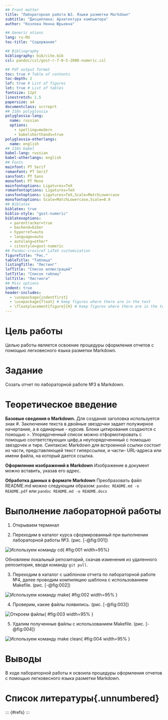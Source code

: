```yaml
---
## Front matter
title: "Лабораторная работа №3. Языки разметки Markdown"
subtitle: "Дисциплина: Архитектура компьютера"
author: "Козлова Нонна Юрьевна"

## Generic otions
lang: ru-RU
toc-title: "Содержание"

## Bibliography
bibliography: bib/cite.bib
csl: pandoc/csl/gost-r-7-0-5-2008-numeric.csl

## Pdf output format
toc: true # Table of contents
toc-depth: 2
lof: true # List of figures
lot: true # List of tables
fontsize: 12pt
linestretch: 1.5
papersize: a4
documentclass: scrreprt
## I18n polyglossia
polyglossia-lang:
  name: russian
  options:
	- spelling=modern
	- babelshorthands=true
polyglossia-otherlangs:
  name: english
## I18n babel
babel-lang: russian
babel-otherlangs: english
## Fonts
mainfont: PT Serif
romanfont: PT Serif
sansfont: PT Sans
monofont: PT Mono
mainfontoptions: Ligatures=TeX
romanfontoptions: Ligatures=TeX
sansfontoptions: Ligatures=TeX,Scale=MatchLowercase
monofontoptions: Scale=MatchLowercase,Scale=0.9
## Biblatex
biblatex: true
biblio-style: "gost-numeric"
biblatexoptions:
  - parentracker=true
  - backend=biber
  - hyperref=auto
  - language=auto
  - autolang=other*
  - citestyle=gost-numeric
## Pandoc-crossref LaTeX customization
figureTitle: "Рис."
tableTitle: "Таблица"
listingTitle: "Листинг"
lofTitle: "Список иллюстраций"
lotTitle: "Список таблиц"
lolTitle: "Листинги"
## Misc options
indent: true
header-includes:
  - \usepackage{indentfirst}
  - \usepackage{float} # keep figures where there are in the text
  - \floatplacement{figure}{H} # keep figures where there are in the text
---
```


# Цель работы

Целью работы является освоение процедуры оформления отчетов с помощью
легковесного языка разметки Markdown.

# Задание

Созать отчет по лабораторной работе №3 в Markdown.

# Теоретическое введение

**Базовые сведения о Markdown.**
Для создания заголовка используется знак #. Заключение текста в двойные звездочки задает полужирное начертание, а в одинарные - курсив. Блоки цитирования создаются с поиощью >.
Упорядоченный список можно отформотировать с помощью соответствующих цифр,а неупорядоченнный с помощью звездочек и тире.
Синтаксис Markdown для встроенной ссылки состоит из части,
представляющей текст гиперссылки, и части– URL-адреса или
имени файла, на который дается ссылка.

**Оформление изображений в Markdown**
Изображение в документ можно вставить, указав его адрес. 

**Обработка данных в формате Markdown**
 Преобразовать файл README.md можно следующим образом:
`pandoc README.md -o README.pdf`
или 
`pandoc README.md -o README.docx`

# Выполнение лабораторной работы

1. Открываем терминал

2. Переходим в каталог курса сформированный при выполнении лабораторной работы №3. (рис. [-@fig:001])

![Используем команду cd](image/1.jpg){ #fig:001 width=95%}

Обновляем локальный репозиторий, скачав изменения из удаленного репозитория, вводя команду `git pull`.

3. Переходим в каталог с шаблоном отчета по лабораторной работе №4, далее проводим компиляцию шаблона с использованием Makefile. (рис. [-@fig:002])

![Используем команду make](image/2.jpg){ #fig:002 width=95% }

4. Проверим, какие файлы появились. (рис. [-@fig:003])

![Откроем файлы](image/3.jpg){ #fig:003 width=95% }

5. Удалим полученные файлы с использованием Makefile. (рис. [-@fig:004])

![Используем команду make clean](image/4.jpg){ #fig:004 width=95% }

# Выводы

В ходе лабораторной работы я освоила процедуры оформления отчетов с помощью
легковесного языка разметки Markdown.

# Список литературы{.unnumbered}

::: {#refs}
:::
